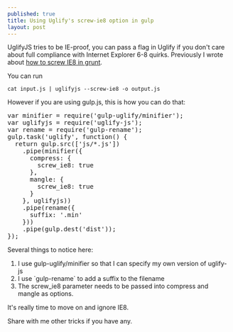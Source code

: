 ```yaml
---
published: true
title: Using Uglify's screw-ie8 option in gulp
layout: post
---
```

UglifyJS tries to be IE-proof, you can pass a flag in Uglify if you don't care about full compliance with Internet Explorer 6-8 quirks. Previously I wrote about <a href="http://javascript.sg/using-uglifys-screw-ie8-option/">how to screw IE8 in grunt</a>.

You can run

<pre><code class="bash">cat input.js | uglifyjs --screw-ie8 -o output.js
</code></pre>

However if you are using gulp.js, this is how you can do that:

<pre class="lang:js decode:true ">var minifier = require('gulp-uglify/minifier');
var uglifyjs = require('uglify-js');
var rename = require('gulp-rename');
gulp.task('uglify', function() {
  return gulp.src(['js/*.js'])
    .pipe(minifier({
      compress: {
        screw_ie8: true
      },
      mangle: {
        screw_ie8: true
      }
    }, uglifyjs))
    .pipe(rename({
      suffix: '.min'
    }))
    .pipe(gulp.dest('dist'));
});</pre>

Several things to notice here:

<ol>
    <li>I use gulp-uglify/minifier so that I can specify my own version of uglify-js</li>
    <li>I use `gulp-rename` to add a suffix to the filename</li>
    <li>The screw_ie8 parameter needs to be passed into compress and mangle as options.</li>
</ol>

It's really time to move on and ignore IE8.

Share with me other tricks if you have any.